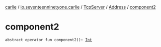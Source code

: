 [carlie](../../../index.md) / [io.seventeenninetyone.carlie](../../index.md) / [TcpServer](../index.md) / [Address](index.md) / [component2](./component2.md)

# component2

`abstract operator fun component2(): `[`Int`](https://kotlinlang.org/api/latest/jvm/stdlib/kotlin/-int/index.html)